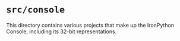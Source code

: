 # `src/console`

This directory contains various projects that make up the IronPython Console, including its 32-bit representations.
